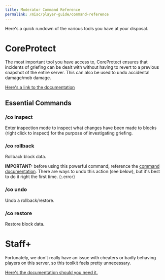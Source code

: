 ```yaml
---
title: Moderator Command Reference
permalink: /misc/player-guide/command-reference
---
```


Here's a quick rundown of the various tools you have at your disposal.

# CoreProtect

The most important tool you have access to, CoreProtect ensures that incidents of griefing can be dealt with without having to revert to a previous snapshot of the entire server. This can also be used to undo accidental damage/mob damage.

[Here's a link to the documentation](https://www.spigotmc.org/resources/coreprotect.8631/)

## Essential Commands

### /co inspect

Enter inspection mode to inspect what changes have been made to blocks (right click to inspect) for the purpose of investigating griefing.

### /co rollback

Rollback block data.

**IMPORTANT:** before using this powerful command, reference the [command documentation](https://www.minerealm.com/community/viewtopic.php?f=32&t=6781). There are ways to undo this action (see below), but it's best to do it right the first time.
{:.error}

### /co undo

Undo a rollback/restore.

### /co restore

Restore block data.

# Staff+

Fortunately, we don't really have an issue with cheaters or badly behaving players on this server, so this toolkit feels pretty unnecessary.

[Here's the documentation should you need it.](https://staffplus.readthedocs.io/en/latest/)
